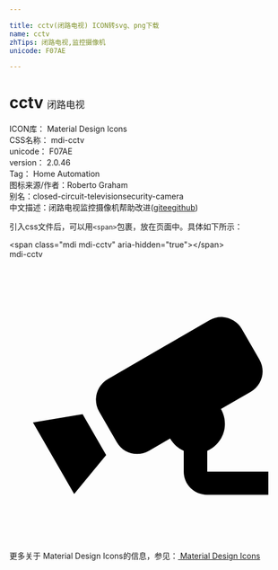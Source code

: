 ```yaml
---

title: cctv(闭路电视) ICON转svg、png下载
name: cctv
zhTips: 闭路电视,监控摄像机
unicode: F07AE

---
```


# cctv  <small style="font-size: 60%;font-weight: 100">闭路电视</small>


<div class="detail-page">
<p>
<span>
ICON库：
<span class="badge-secondary badge">Material Design Icons</span> 
</span>
<br/>
<span>
CSS名称：
<span class="badge-secondary badge">mdi-cctv</span> 
</span>
<br/>
<span>
unicode：
<span class="badge-secondary badge">F07AE</span> 
</span>
<br/>
<span>
version：
<span class="badge-secondary badge">2.0.46</span> 
</span>
<br/>
<span>Tag：
<span class="badge-light badge">Home Automation</span>
</span>
<br/>
<span>图标来源/作者：<span class="badge-light badge">Roberto Graham</span></span> 
<br/>
<span>别名：<span class="badge-light badge">closed-circuit-television</span><span class="badge-light badge">security-camera</span></span><br/><span class="zh-detail">中文描述：<span class="badge-primary badge">闭路电视</span><span class="badge-primary badge">监控摄像机</span><span class="help-link"><span>帮助改进</span>(<a href="https://gitee.com/liuwave/icon-helper/edit/master/json/material/cctv.json" target="_blank" rel="noopener noreferrer">gitee</a><a href="https://github.com/liuwave/icon-helper/edit/master/json/material/cctv.json" target="_blank" rel="noopener noreferrer">github</a></span>)</span><br/>
</p>
</div>
<div class="alert alert-dark">
  <i class="mdi mdi-cctv mdi-48px"></i>
  <i class="mdi mdi-cctv mdi-36px"></i>
  <i class="mdi mdi-cctv mdi-24px"></i>
  <i class="mdi mdi-cctv mdi-18px"></i>
</div>
<div>
  <p>引入css文件后，可以用<code>&lt;span&gt;</code>包裹，放在页面中。具体如下所示：    
  </p>
  <div class="alert alert-primary" style="font-size: 14px">
    &lt;span class="mdi mdi-cctv" aria-hidden="true"&gt;&lt;/span&gt;
    <copy-btn content='<span class="mdi mdi-cctv" aria-hidden="true"></span>'></copy-btn>
  </div>
  <div class="alert alert-secondary">
    <i class="mdi mdi-cctv"
    style="font-size: 24px"
    aria-hidden="true"></i> mdi-cctv
    <copy-btn content="mdi-cctv" btn-title="复制图标名称"></copy-btn>
  </div>
</div>
<div id="svg" class="svg-wrap">
<svg xmlns="http://www.w3.org/2000/svg" viewBox="0 0 24 24"><path d="M18.15,4.94C17.77,4.91 17.37,5 17,5.2L8.35,10.2C7.39,10.76 7.07,12 7.62,12.94L9.12,15.53C9.67,16.5 10.89,16.82 11.85,16.27L13.65,15.23C13.92,15.69 14.32,16.06 14.81,16.27V18.04C14.81,19.13 15.7,20 16.81,20H22V18.04H16.81V16.27C17.72,15.87 18.31,14.97 18.31,14C18.31,13.54 18.19,13.11 17.97,12.73L20.5,11.27C21.47,10.71 21.8,9.5 21.24,8.53L19.74,5.94C19.4,5.34 18.79,5 18.15,4.94M6.22,13.17L2,13.87L2.75,15.17L4.75,18.63L5.5,19.93L8.22,16.63L6.22,13.17Z" /></svg>
</div>
<detail full-name='mdi-cctv'></detail>
    
<div><p>更多关于 Material Design Icons的信息，参见：<a target="_blank" href="https://iconhelper.cn/material.html"> Material Design Icons</a>
</p></div>
